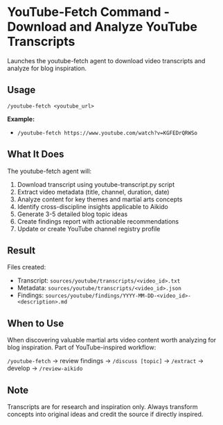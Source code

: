 # YouTube-Fetch Command - Download and Analyze YouTube Transcripts

Launches the youtube-fetch agent to download video transcripts and analyze for blog inspiration.

## Usage

`/youtube-fetch <youtube_url>`

**Example:**
- `/youtube-fetch https://www.youtube.com/watch?v=KGFEDrQRWSo`

## What It Does

The youtube-fetch agent will:
1. Download transcript using youtube-transcript.py script
2. Extract video metadata (title, channel, duration, date)
3. Analyze content for key themes and martial arts concepts
4. Identify cross-discipline insights applicable to Aikido
5. Generate 3-5 detailed blog topic ideas
6. Create findings report with actionable recommendations
7. Update or create YouTube channel registry profile

## Result

Files created:
- Transcript: `sources/youtube/transcripts/<video_id>.txt`
- Metadata: `sources/youtube/transcripts/<video_id>.json`
- Findings: `sources/youtube/findings/YYYY-MM-DD-<video_id>-<description>.md`

## When to Use

When discovering valuable martial arts video content worth analyzing for blog inspiration. Part of YouTube-inspired workflow:

`/youtube-fetch` → review findings → `/discuss [topic]` → `/extract` → develop → `/review-aikido`

## Note

Transcripts are for research and inspiration only. Always transform concepts into original ideas and credit the source if directly inspired.
